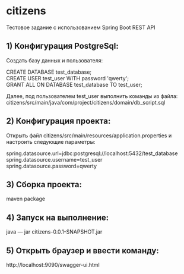# citizens

Тестовое задание с использованием Spring Boot REST API

## 1) Конфигурация PostgreSql:

Создать базу данных и пользователя:

CREATE DATABASE test_database;
CREATE USER test_user WITH password 'qwerty';
GRANT ALL ON DATABASE test_database TO test_user;

Далее, под пользователем test_user выполнить команды из файла: 
citizens/src/main/java/com/project/citizens/domain/db_script.sql

## 2) Конфигурация проекта:

Открыть файл citizens/src/main/resources/application.properties и настроить следующие параметры:

spring.datasource.url=jdbc:postgresql://localhost:5432/test_database
spring.datasource.username=test_user
spring.datasource.password=qwerty

## 3) Сборка проекта:

maven package

## 4) Запуск на выполнение:

java — jar citizens-0.0.1-SNAPSHOT.jar

## 5) Открыть браузер и ввести команду:

http://localhost:9090/swagger-ui.html

